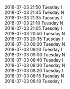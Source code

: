 2018-07-03 21:50 Tuesday  I  
2018-07-03 21:45 Tuesday  N  
2018-07-03 21:35 Tuesday  I  
2018-07-03 21:10 Tuesday  N  
2018-07-03 21:05 Tuesday  I  
2018-07-03 20:50 Tuesday  N  
2018-07-03 20:35 Tuesday  I  
2018-07-03 09:20 Tuesday  N  
2018-07-03 09:10 Tuesday  I  
2018-07-03 09:00 Tuesday  N  
2018-07-03 08:40 Tuesday  I  
2018-07-03 08:30 Tuesday  N  
2018-07-03 08:20 Tuesday  I  
2018-07-03 08:15 Tuesday  N  
2018-07-03 08:10 Tuesday  I  
